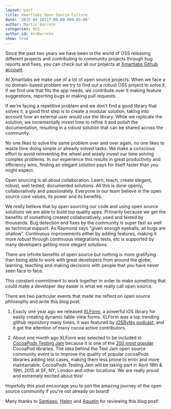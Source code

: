 ```yaml
---
layout: post
title: Xmartlabs Open Source Culture
date: '2015-04-16T17:00:00.000-03:00'
author: Martin Barreto
categories: OSS
author_id: mtnBarreto
show: true
---
```


Since the past two years we have been in the world of OSS releasing different projects and contributing to community projects through bug reports and fixes, you can check out all our projects at [Xmartlabs Github account](https://github.com/xmartlabs?utf8=%E2%9C%93&query=+only%3Asources+).

At Xmartlabs we make use of a lot of open source projects. When we face a no domain-based problem we try to find out a robust OSS project to solve it. If we find one that fits the app needs, we contribute over it making feature suggestions, reporting bugs or making pull requests.

If we're facing a repetitive problem and we don't find a good library that solves it, a good first step is to create a modular solution, taking into account how an external user would use the library. While we replicate the solution, we incrementally invest time to refine it and polish the documentation, resulting in a robust solution that can be shared across the community.

No one likes to solve the same problem over and over again, no one likes to waste time doing simple or already solved tasks. We make a conscious effort to avoid reinventing the wheel and wisely invest our time solving complex problems. In our experience this results in great productivity and efficiency wins, finding an elegant solution pays for itself faster than you might expect.

Open sourcing is all about collaboration. Learn, teach, create elegant, robust, well tested, documented solutions. All this is done openly, collaboratively and passionately. Everyone in our team believe in the open source core values, its power and its benefits.

We really believe that by open sourcing our code and using open source solutions we are able to build top quality apps. Primarily because we get the benefits of something created collaboratively, used and tested by thousands. Bug detection and fixes by the community is super fast as well as technical support. As Raymond says "given enough eyeballs, all bugs are shallow". Continuous improvements either by adding features, making it more robust through continuous integrations tests, etc is supported by many developers getting more elegant solutions.

There are infinite benefits of open source but nothing is more gratifying than being able to work with great developers from around the globe, learning, teaching and making decisions with people that you have never seen face to face.

This constant commitment to work together in order to make something that could make a developer day easier is what we really call open source.


There are two particular events that made me reflect on open source philosophy and write this blog post:

1. Exacly one year ago we released [XLForm](https://github.com/xmartlabs/XLForm), a powerful iOS library for easily creating dynamic table-view forms. XLForm was a top trending github repository many times, it was featured by [iOSBytes podcast](https://iosbytes.codeschool.com/episodes/16-episode-16-april-17-2014/stories/118-xlform), and it got the attention of many cocoa active contributors.

2. About one month ago XLForm was selected to be included in [CocoaPods Testing Jam](https://blog.cocoapods.org/Test-Jammin/) because it is one of the [200 most popular](https://github.com/CocoaPods/search.cocoapods.org/blob/master/lib/models/pod.rb#L43-L56) CocoaPod libraries. The idea behind the Test Jam open source community event is to improve the quality of popular cocoaPods libraries adding test cases, making them less prone to error and more maintainable. CocoaPods Testing Jam will be taking part in April 18th & 19th, 2015 at SF, NY, London and other locations. We are really proud and extremely excited about this!

Hopefully this post encourage you to join the amazing journey of the open source community if you're not already on board!

Many thanks to [Santiago](https://twitter.com/bryant1410), [Helen](https://github.com/HelOlhausen) and [Agustin](https://twitter.com/awstinh) for reviewing this blog post!
